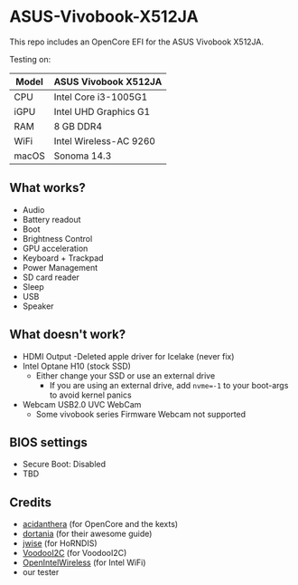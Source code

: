 # ASUS-Vivobook-X512JA

This repo includes an OpenCore EFI for the ASUS Vivobook X512JA.

Testing on:

Model | ASUS Vivobook X512JA
------------- | ---------------
CPU | Intel Core i3-1005G1
iGPU | Intel UHD Graphics G1
RAM | 8 GB DDR4
WiFi | Intel Wireless-AC 9260
macOS | Sonoma 14.3

## What works?

- Audio
- Battery readout
- Boot
- Brightness Control
- GPU acceleration
- Keyboard + Trackpad
- Power Management
- SD card reader
- Sleep
- USB
- Speaker

## What doesn't work?

- HDMI Output
    -Deleted apple driver for Icelake (never fix)
- Intel Optane H10 (stock SSD)
    - Either change your SSD or use an external drive
        - If you are using an external drive, add `nvme=-1` to your boot-args to avoid kernel panics
- Webcam USB2.0 UVC WebCam
    - Some vivobook series Firmware Webcam not supported 

## BIOS settings

- Secure Boot: Disabled
- TBD

## Credits

* [acidanthera](https://github.com/acidanthera) (for OpenCore and the kexts)
* [dortania](https://dortania.github.io/OpenCore-Install-Guide/) (for their awesome guide)
* [jwise](https://github.com/jwise) (for HoRNDIS)
* [VoodooI2C](https://github.com/VoodooI2C) (for VoodooI2C)
* [OpenIntelWireless](https://github.com/OpenIntelWireless/itlwm) (for Intel WiFi)
* our tester
